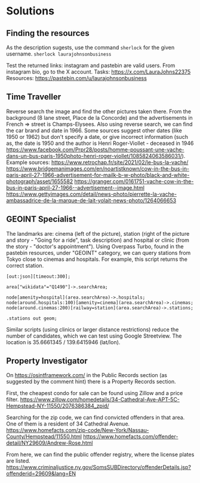 # Solutions

## Finding the resources
As the description sugests, use the command `sherlock` for the given username.
`sherlock laurajohnsonbusiness`

Test the returned links: instagram and pastebin are valid users. From instagram bio, go to the X account.
Tasks: https://x.com/LauraJohns22375
Resources: https://pastebin.com/u/laurajohnsonbusiness

## Time Traveller
Reverse search the image and find the other pictures taken there. From the background (8 lane street, Place de la Concorde) and the advertisements in French => street is Champs-Elysees.
Also using reverse search, we can find the car brand and date in 1966. Some sources suggest other dates (like 1950 or 1962) but don't specify a date, or give incorrect information (such as, the date is 1950 and the author is Henri Roger-Viollet - deceased in 1946 https://www.facebook.com/Prpr28/posts/homme-poussant-une-vache-dans-un-bus-paris-1950photo-henri-roger-viollet/1085824063586031/).
Example sources:
https://www.retrochap.fr/site/2021/02/le-bus-la-vache/
https://www.bridgemanimages.com/en/noartistknown/cow-in-the-bus-in-paris-april-27-1966-advertisement-for-mailk-b-w-photo/black-and-white-photograph/asset/1655582
https://granger.com/0161751-vache-cow-in-the-bus-in-paris-april-27-1966--advertisement--image.html
https://www.gettyimages.com/detail/news-photo/pierrette-la-vache-ambassadrice-de-la-marque-de-lait-yolait-news-photo/1264066653

## GEOINT Specialist
The landmarks are: cinema (left of the picture), station (right of the picture and story - "Going for a ride", task description) and hospital or clinic (from the story - "doctor's appointment").
Using Overpass Turbo, found in the pastebin resources, under "GEOINT" category, we can query stations from Tokyo close to cinemas and hospitals.
For example, this script returns the correct station.
```
[out:json][timeout:300];

area["wikidata"="Q1490"]->.searchArea;

node[amenity=hospital](area.searchArea)->.hospitals;
node(around.hospitals:100)[amenity=cinema](area.searchArea)->.cinemas;
node(around.cinemas:200)[railway=station](area.searchArea)->.stations;

.stations out geom;
```
Similar scripts (using clinics or larger distance restrictions) reduce the number of candidates, which we can test using Google Streetview.
The location is 35.6661345 / 139.6415946 (lat/lon).

## Property Investigator
On https://osintframework.com/ in the Public Records section (as suggested by the comment hint) there is a Property Records section.

First, the cheapest condo for sale can be found using Zillow and a price filter.
https://www.zillow.com/homedetails/34-Cathedral-Ave-APT-5C-Hempstead-NY-11550/2076386384_zpid/

Searching for the zip code, we can find convicted offenders in that area. One of them is a resident of 34 Cathedral Avenue.
https://www.homefacts.com/zip-code/New-York/Nassau-County/Hempstead/11550.html
https://www.homefacts.com/offender-detail/NY29609/Andrew-Rose.html

From here, we can find the public offender registry, where the license plates are listed.
https://www.criminaljustice.ny.gov/SomsSUBDirectory/offenderDetails.jsp?offenderid=29609&lang=EN